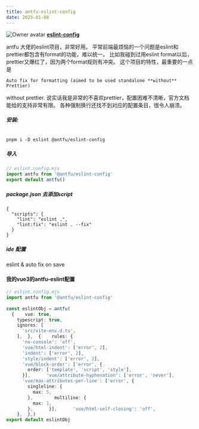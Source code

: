 ```yaml
---
title: antfu-eslint-config
date: 2025-01-08
---
```

![Owner avatar](https://avatars.githubusercontent.com/u/11247099?s=48&v=4) **[eslint-config](https://github.com/antfu/eslint-config)**

antfu 大佬的eslint项目，非常好用。
平常前端最烦恼的一个问题是eslint和prettier都包含有format的功能，难以统一。
比如我碰到过用eslint format以后，prettier又爆红了，因为两个format规则有冲突。
这个项目的特性，最重要的一点是
```
Auto fix for formatting (aimed to be used standalone **without** Prettier)
```
without prettier.
说实话我是非常的不喜欢prettier，配置困难不清晰，官方文档能给的支持非常有限。
各种强制换行还找不到对应的配置条目，很令人崩溃。

##### 安装:

```shell

pnpm i -D eslint @antfu/eslint-config

```

##### 导入

```ts
// eslint.config.mjs
import antfu from '@antfu/eslint-config'
export default antfu()
```
#####  package.json 去添加script
```
{
  "scripts": {
    "lint": "eslint .",
    "lint:fix": "eslint . --fix"
  }
}
```

##### ide 配置

eslint & auto fix on save


#### 我的vue3的antfu-eslint配置


```ts
// eslint.config.mjs
import antfu from '@antfu/eslint-config'  
  
const eslintObj = antfu(  
  {    vue: true,  
    typescript: true,  
    ignores: [  
      'src/vite-env.d.ts',  
    ],  },  {    rules: {  
      'no-console': 'off',  
      'vue/html-indent': ['error', 2],  
      'indent': ['error', 2],  
      'style/indent': ['error', 2],  
      'vue/block-order': ['error', {  
        order: ['template', 'script', 'style'],  
      }],      'vue/attribute-hyphenation': ['error', 'never'],  
      'vue/max-attributes-per-line': ['error', {  
        singleline: {  
          max: 5,  
        },        multiline: {  
          max: 1,  
        },      }],      'vue/html-self-closing': 'off',  
    },  },)  
export default eslintObj
```



